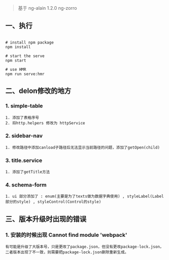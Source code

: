 > 基于 ng-alain 1.2.0 ng-zorro

## 一、执行
```

# install npm package
npm install

# start the serve
npm start

# use HMR
npm run serve:hmr

```

## 二、delon修改的地方

### 1. simple-table
```
1. 添加了表格序号
2. 将http.helpers 修改为 httpService
```

### 2. sidebar-nav
```
1. 修改路径中添加canload子路径后无法显示当前路径的问题，添加了getOpen(child)
```

### 3. title.service
```
1. 添加了getTitle方法
```

### 4. schema-form
```
1. ui 部分添加了 : enum(主要是为了texts做为数据字典使用) , styleLabel(Label部分的style) , styleControl(Control的style)
```

## 三、版本升级时出现的错误

### 1. 安装的时候出现 Cannot find module 'webpack'
```
有可能是升级了大版本号，只是更改了package.json，但没有更改package-lock.json，二者版本出现了不一致，则需要把package-lock.json删除重新生成。
``` 
